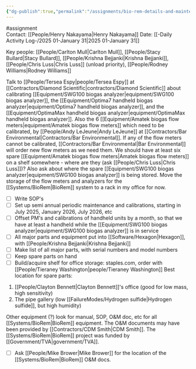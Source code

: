 ```yaml
---
{"dg-publish":true,"permalink":"/assignments/bio-rem-details-and-maintenance-and-calibration-plan/","noteIcon":"","created":"2025-01-31T13:50:03.791-06:00"}
---
```


#assignment  
Contact: [[People/Henry Nakayama\|Henry Nakayama]]
Date: [[-Daily Activity Log-/2025 01-January 31\|2025 01-January 31]]

Key people: [[People/Carlton Mull\|Carlton Mull]], [[People/Stacy Bullard\|Stacy Bullard]], [[People/Krishna Bejjanki\|Krishna Bejjanki]], [[People/Chris Luss\|Chris Luss]] (unload priority), [[People/Rodney Williams\|Rodney Williams]]

Talk to [[People/Tersea Espy\|people/Tersea Espy]] at [[Contractors/Diamond Scientific\|contractors/Diamond Scientific]] about calibrating [[Equipment/SWG100 biogas analyzer\|equipment/SWG100 biogas analyzer]], the [[Equipment/Optima7 handheld biogas analyzer\|equipment/Optima7 handheld biogas analyzer]], and the [[Equipment/OptimaMax handheld biogas analyzer\|equipment/OptimaMax handheld biogas analyzer]]. Also the 6 [[Equipment/Amatek biogas flow meters\|equipment/Amatek biogas flow meters]] which need to be calibrated, by [[People/Andy LeJeune\|Andy LeJeune]] at [[Contractors/Bar Environmental\|Contractors/Bar Environmental]]. If any of the flow meters cannot be calibrated, [[Contractors/Bar Environmental\|Bar Environmental]] will order new flow meters as we need them. We should have at least six spare [[Equipment/Amatek biogas flow meters\|Amatek biogas flow meters]] on a shelf somewhere - where are they (ask [[People/Chris Luss\|Chris Luss]])? Also ask about where the spare [[Equipment/SWG100 biogas analyzer\|equipment/SWG100 biogas analyzer]] is being stored. Move the storage of the flow meters and analyzers for the [[Systems/BioRem\|BioRem]] system to a rack in my office for now.


- [ ] Write SOP's
- [ ] Set up semi annual periodic maintenance and calibrations, starting in July 2025, January 2026, July 2026, etc
- [ ] Offset PM's and calibrations of handheld units by a month, so that we have at least a handheld while the [[Equipment/SWG100 biogas analyzer\|equipment/SWG100 biogas analyzer]] is in service
- [ ] All major parts and equipment put into [[Software/Hexagon\|Hexagon]], with [[People/Krishna Bejjanki\|Krishna Bejjanki]]
- [ ] Make list of all major parts, with serial numbers and model numbers
- [ ] Keep spare parts on hand
- [ ] Build/acquire shelf for office storage: staples.com, order with [[People/Tieraney Washington\|people/Tieraney Washington]]
Best location for spare parts: 
1. [[People/Clayton Bennett\|Clayton Bennett]]'s office (good for low mass, high sensitivity)
2. The pipe gallery (low [[FailureModes/Hydrogen sulfide\|Hydrogen sulfide]], but high humidity)


Other equipment (?) look for manual, SOP, O&M doc, etc for all [[Systems/BioRem\|BioRem]] equipment. The O&M documents may have been provided by [[Contractors/CDM Smith\|CDM Smith]]. The [[Systems/BioRem\|BioRem]] project was funded by [[Government/TVA\|government/TVA]]. 
- [ ] Ask [[People/Mike Brower\|Mike Brower]] for the location of the [[Systems/BioRem\|BioRem]] O&M docs.

